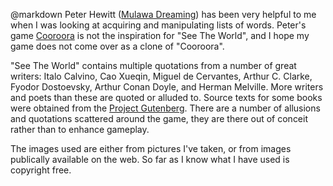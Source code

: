 @markdown
Peter Hewitt ([Mulawa Dreaming](https://mulawa.net)) has been very helpful to me when I was looking at acquiring and manipulating lists of words.  Peter's game
[Cooroora](http://www.mulawa.net/cooroora/index.html) is not the inspiration for "See The World", and I hope my game does not come over as a clone of "Cooroora".

"See The World" contains multiple quotations from a number of great writers: Italo Calvino, Cao Xueqin, Miguel de Cervantes, Arthur C. Clarke, Fyodor Dostoevsky, Arthur Conan Doyle, and Herman Melville.  More writers and poets than these are quoted or alluded to.  Source texts for some books were obtained from the [Project Gutenberg](http://www.gutenberg.org/).  There are a number of allusions and quotations scattered around the game, they are there out of conceit rather than to enhance gameplay.

The images used are either from pictures I've taken, or from images publically available on the web.  So far as I know what I have used is copyright free.
